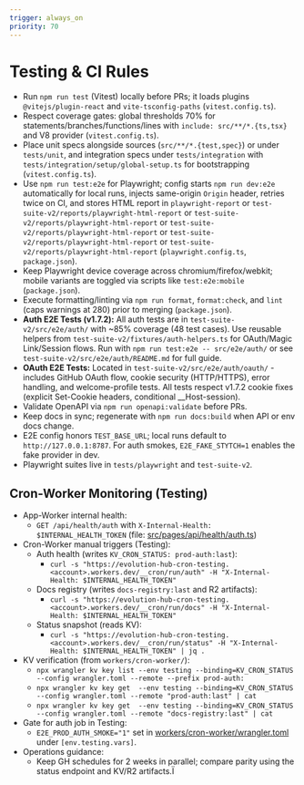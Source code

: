 ```yaml
---
trigger: always_on
priority: 70
---
```


# Testing & CI Rules

- Run `npm run test` (Vitest) locally before PRs; it loads plugins `@vitejs/plugin-react` and `vite-tsconfig-paths` (`vitest.config.ts`).
- Respect coverage gates: global thresholds 70% for statements/branches/functions/lines with `include: src/**/*.{ts,tsx}` and V8 provider (`vitest.config.ts`).
- Place unit specs alongside sources (`src/**/*.{test,spec}`) or under `tests/unit`, and integration specs under `tests/integration` with `tests/integration/setup/global-setup.ts` for bootstrapping (`vitest.config.ts`).
- Use `npm run test:e2e` for Playwright; config starts `npm run dev:e2e` automatically for local runs, injects same-origin `Origin` header, retries twice on CI, and stores HTML report in `playwright-report` or `test-suite-v2/reports/playwright-html-report` or `test-suite-v2/reports/playwright-html-report` or `test-suite-v2/reports/playwright-html-report` or `test-suite-v2/reports/playwright-html-report` or `test-suite-v2/reports/playwright-html-report` (`playwright.config.ts`, `package.json`).
- Keep Playwright device coverage across chromium/firefox/webkit; mobile variants are toggled via scripts like `test:e2e:mobile` (`package.json`).
- Execute formatting/linting via `npm run format`, `format:check`, and `lint` (caps warnings at 280) prior to merging (`package.json`).
- **Auth E2E Tests (v1.7.2):** All auth tests are in `test-suite-v2/src/e2e/auth/` with ~85% coverage (48 test cases). Use reusable helpers from `test-suite-v2/fixtures/auth-helpers.ts` for OAuth/Magic Link/Session flows. Run with `npm run test:e2e -- src/e2e/auth/` or see `test-suite-v2/src/e2e/auth/README.md` for full guide.
- **OAuth E2E Tests:** Located in `test-suite-v2/src/e2e/auth/oauth/` - includes GitHub OAuth flow, cookie security (HTTP/HTTPS), error handling, and welcome-profile tests. All tests respect v1.7.2 cookie fixes (explicit Set-Cookie headers, conditional \_\_Host-session).
- Validate OpenAPI via `npm run openapi:validate` before PRs.
- Keep docs in sync; regenerate with `npm run docs:build` when API or env docs change.
- E2E config honors `TEST_BASE_URL`; local runs default to `http://127.0.0.1:8787`. For auth smokes, `E2E_FAKE_STYTCH=1` enables the fake provider in dev.
- Playwright suites live in `tests/playwright` and `test-suite-v2`.

## Cron-Worker Monitoring (Testing)

- App-Worker internal health:
  - `GET /api/health/auth` with `X-Internal-Health: $INTERNAL_HEALTH_TOKEN` (file: [src/pages/api/health/auth.ts](cci:7://file:///Users/lucas/Downloads/EvolutionHub_Bundle_v1.7_full/evolution-hub/src/pages/api/health/auth.ts:0:0-0:0))
- Cron-Worker manual triggers (Testing):
  - Auth health (writes `KV_CRON_STATUS: prod-auth:last`):
    - `curl -s "https://evolution-hub-cron-testing.<account>.workers.dev/__cron/run/auth" -H "X-Internal-Health: $INTERNAL_HEALTH_TOKEN"`
  - Docs registry (writes `docs-registry:last` and R2 artifacts):
    - `curl -s "https://evolution-hub-cron-testing.<account>.workers.dev/__cron/run/docs" -H "X-Internal-Health: $INTERNAL_HEALTH_TOKEN"`
  - Status snapshot (reads KV):
    - `curl -s "https://evolution-hub-cron-testing.<account>.workers.dev/__cron/run/status" -H "X-Internal-Health: $INTERNAL_HEALTH_TOKEN" | jq .`
- KV verification (from `workers/cron-worker/`):
  - `npx wrangler kv key list --env testing --binding=KV_CRON_STATUS --config wrangler.toml --remote --prefix prod-auth:`
  - `npx wrangler kv key get  --env testing --binding=KV_CRON_STATUS --config wrangler.toml --remote "prod-auth:last" | cat`
  - `npx wrangler kv key get  --env testing --binding=KV_CRON_STATUS --config wrangler.toml --remote "docs-registry:last" | cat`
- Gate for auth job in Testing:
  - `E2E_PROD_AUTH_SMOKE="1"` set in [workers/cron-worker/wrangler.toml](cci:7://file:///Users/lucas/Downloads/EvolutionHub_Bundle_v1.7_full/evolution-hub/workers/cron-worker/wrangler.toml:0:0-0:0) under `[env.testing.vars]`.
- Operations guidance:
  - Keep GH schedules for 2 weeks in parallel; compare parity using the status endpoint and KV/R2 artifacts.Ï
